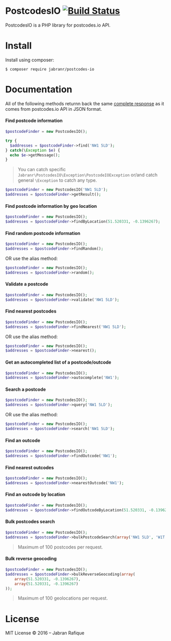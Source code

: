 # PostcodesIO [![Build Status](https://travis-ci.org/jabranr/postcodes-io.svg?branch=master)](https://travis-ci.org/jabranr/postcodes-io)
PostcodesIO is a PHP library for postcodes.io API.

# Install

Install using composer:

```
$ composer require jabranr/postcodes-io
```

# Documentation

All of the following methods returnn back the same [complete response]() as it comes from postcodes.io API in JSON format.

#### Find postcode information

```php
$postcodeFinder = new PostcodesIO();

try {
  $addresses = $postcodeFinder->find('NW1 5LD');
} catch(\Exception $e) {
  echo $e->getMessage();
}
```

> You can catch specific `Jabranr\PostcodesIO\Exception\PostcodeIOException` or/and catch general `\Exception` to catch any type.

```php
$postcodeFinder = new PostcodesIO('NW1 5LD');
$addresses = $postcodeFinder->getResult();
```

#### Find postcode information by geo location

```php
$postcodeFinder = new PostcodesIO();
$addresses = $postcodeFinder->findByLocation(51.520331, -0.1396267);
```

#### Find random postcode information

```php
$postcodeFinder = new PostcodesIO();
$addresses = $postcodeFinder->findRandom();
```
OR use the alias method:

```php
$postcodeFinder = new PostcodesIO();
$addresses = $postcodeFinder->random();
```

#### Validate a postcode

```php
$postcodeFinder = new PostcodesIO();
$addresses = $postcodeFinder->validate('NW1 5LD');
```

#### Find nearest postcodes

```php
$postcodeFinder = new PostcodesIO();
$addresses = $postcodeFinder->findNearest('NW1 5LD');
```

OR use the alias method:

```php
$postcodeFinder = new PostcodesIO();
$addresses = $postcodeFinder->nearest();
```

#### Get an autocompleted list of a postcode/outcode

```php
$postcodeFinder = new PostcodesIO();
$addresses = $postcodeFinder->autocomplete('NW1');
```

#### Search a postcode

```php
$postcodeFinder = new PostcodesIO();
$addresses = $postcodeFinder->query('NW1 5LD');
```

OR use the alias method:

```php
$postcodeFinder = new PostcodesIO();
$addresses = $postcodeFinder->search('NW1 5LD');
```

#### Find an outcode

```php
$postcodeFinder = new PostcodesIO();
$addresses = $postcodeFinder->findOutcode('NW1');
```

#### Find nearest outcodes

```php
$postcodeFinder = new PostcodesIO();
$addresses = $postcodeFinder->nearestOutcode('NW1');
```

#### Find an outcode by location

```php
$postcodeFinder = new PostcodesIO();
$addresses = $postcodeFinder->findOutcodeByLocation(51.520331, -0.1396267);
```

#### Bulk postcodes search

```php
$postcodeFinder = new PostcodesIO();
$addresses = $postcodeFinder->bulkPostcodeSearch(array('NW1 5LD', 'W1T 7NY'));
```

> Maximum of 100 postcodes per request.


#### Bulk reverse geocoding

```php
$postcodeFinder = new PostcodesIO();
$addresses = $postcodeFinder->bulkReverseGeocoding(array(
    array(51.520331, -0.1396267),
    array(51.520331, -0.1396267)
));
```

> Maximum of 100 geolocations per request.


# License
MIT License
&copy; 2016 &ndash; Jabran Rafique
